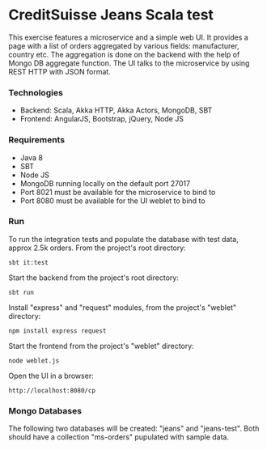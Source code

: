 # CreditSuisse Jeans Scala test

This exercise features a microservice and a simple web UI.
It provides a page with a list of orders aggregated by various
fields: manufacturer, country etc. The aggregation is done on
the backend with the help of Mongo DB aggregate function.
The UI talks to the microservice by using REST HTTP with JSON format.

### Technologies ###
* Backend: Scala, Akka HTTP, Akka Actors, MongoDB, SBT
* Frontend: AngularJS, Bootstrap, jQuery, Node JS

### Requirements ###
* Java 8
* SBT
* Node JS
* MongoDB running locally on the default port 27017
* Port 8021 must be available for the microservice to bind to
* Port 8080 must be available for the UI weblet to bind to

### Run ###
To run the integration tests and populate the database with test data, approx 2.5k orders.
From the project's root directory:

```sbt it:test```

Start the backend from the project's root directory:

```sbt run```

Install "express" and "request" modules, from the project's "weblet" directory: 

```npm install express request```

Start the frontend from the project's "weblet" directory:

```node weblet.js```

Open the UI in a browser:

```http://localhost:8080/cp ```

### Mongo Databases ###
The following two databases will be created: "jeans" and "jeans-test". Both should have a
collection "ms-orders" pupulated with sample data.

